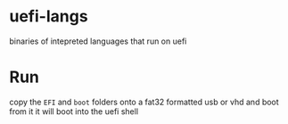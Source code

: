 # uefi-langs
 binaries of intepreted languages that run on uefi
# Run
copy the `EFI` and `boot` folders onto a fat32 formatted usb or vhd and boot from it
it will boot into the uefi shell